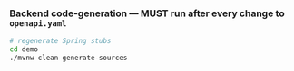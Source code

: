 ### Backend code-generation — **MUST** run after every change to `openapi.yaml`

```bash
# regenerate Spring stubs
cd demo
./mvnw clean generate-sources
